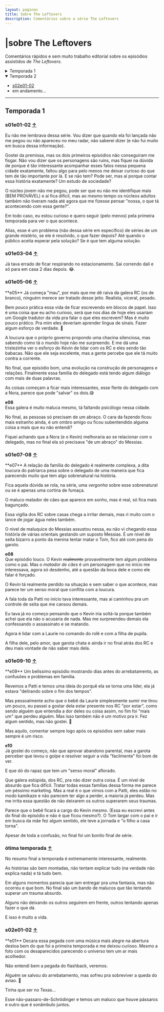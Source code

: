 ```yaml
---
layout: paginas
title: Sobre The Leftovers
description: Comentários sobre a série The Leftovers 
---
```

# <span aria-hidden="true">|<span class="h1-menor">sobre </span></span>The Leftovers

Comentários rápidos e sem muito trabalho editorial sobre os episódios assistidos de *The Leftovers*.

<details><summary>Temporada 1</summary>
<ul>
<li><a href="#s01e01-02">s01e01-02</a></li>
<li><a href="#s01e03-04">s01e03-04</a></li>
<li><a href="#s01e05-06">s01e05-06</a></li>
<li><a href="#s01e07-08">s01e07-08</a></li>
<li><a href="#s01e09-10">s01e09-10</a></li>
</ul>
</details>
<details open><summary>Temporada 2</summary>
<ul><li><a href="#s02e01-02">s02e01-02</a></li>
<li>em andamento...</li>
</ul>
</details>

<hr>
  
## Temporada 1 
<h3 id="s01e01-02">s01e01-02 <a href="#">&uarr;</a></h3>
Eu não me lembrava dessa série.
Vou dizer que quando ela foi lançada não me pegou ou não apareceu no meu radar, não saberei dizer (e não fui muito em busca dessa informação).

Gostei da premissa, mas os dois primeiros episódios não conseguiram me fisgar. Não vou dizer que os personagens são ruins, mas fiquei na dúvida de porque é tão interessante acompanhar esses fatos nessa pequena cidade exatamente, faltou algo para pelo menos me deixar curioso do que tem de tão importante por lá. E se não tem? Pode ser, mas aí porque contar essa história exatamente? Um estudo de sociedade?

O núcleo jovem não me pegou, pode ser que eu não me identifique mais (BEM PROVÁVEL) e aí fica difícil, mas ao mesmo tempo os núcleos adultos também não tiveram nada até agora que me fizesse pensar "nossa, o que tá acontecendo com essa gente?".

Em todo caso, eu estou curioso e quero seguir (pelo menos) pela primeira temporada para ver o que acontece.

Alias, esse é um problema (não dessa série em específico) de séries de um grande mistério, se ele é resolvido, o que fazer depois? Até quando o público aceita esperar pela solução? Se é que tem alguma solução.


<h3 id="s01e03-04">s01e03-04 <a href="#">&uarr;</a></h3>
Já tava errado de ficar respirando no estacionamento. Sai correndo dali e só para em casa 2 dias depois. 😂.  
  
<h3 id="s01e05-06">s01e05-06 <a href="#">&uarr;</a></h3>
**e05**  
Já começa "mau", por mais que me dê raiva da galera RC (os de branco), ninguém merece ser tratado desse jeito. Realista, viceral, pesado.

Bem pouco prática essa vida de ficar escrevendo em blocos de papel. Isso é uma coisa que eu acho curioso, será que nos dias de hoje eles usariam um Google tradutor da vida pra falar o que eles escrevem? Mas é muito pouco prático. Pra mim eles deveriam aprender língua de sinais. Fazer algum esforço de verdade. 😬

A loucura que o próprio governo propondo uma chacina silenciosa, mas sabendo como tá o mundo hoje não me surpreendo. E me dá uma tristezinha ver o esforço do Kevin de lidar com os RC e eles sendo tão babacas. Não que ele seja excelente, mas a gente percebe que ele tá muito contra a corrente.

No final, que episódio bom, uma evolução na construção de personagens e relações. Finalmente essa família do delegado está tendo algum diálogo com mais de duas palavras.  

As coisas começam a ficar mais interessantes, esse flerte do delegado com a Nora, parece que pode "salvar" os dois.😅

**e06**  
Essa galera é muito maluca mesmo, tá faltando psicólogo nessa cidade.

No final, as pessoas só precisam de um abraço. O cara da fazendo ficou mais estranho ainda, é um ombro amigo ou ficou subentendido alguma coisa a mais que eu não entendi?  

Fiquei achando que a Nora (e o Kevin) melhoraria ao se relacionar com o delegado, mas no final ela só precisava "de um abraço" do Messias.

<h3 id="s01e07-08">s01e07-08 <a href="#">&uarr;</a></h3>
**e07**  
A relação da família do delegado é realmente complexa, a dita loucura do patriarca pesa sobre o delegado de uma maneira que fica parecendo muito que tem algo sobrenatural na história.  

Fica aquela dúvida se rola, na série, uma *vergonha* sobre esse sobrenatural ou se é apenas uma cortina de fumaça.  

O maluco matador de cães que aparece em sonho, mas é real, só fica mais bagunçado.

Essa vigília dos RC sobre casas chega a irritar demais, mas ri muito com o lance de jogar água neles também.  

O nível de maluquice do Messias assustou nessa, eu não vi chegando essa história de várias orientais gestando um suposto Messias. É um nível de seita bizarro a ponto da menina tentar matar o Tom, fico até com pena do garoto.

**e08**  
Que episódio louco.
O Kevin ~~realmente~~ provavelmente tem algum problema como o pai. Mas o *matador de cães* é um personagem que no início me interessava, agora só desdenho, até a questão da boca dele e como ele falar é forçado.  

O Kevin tá realmente perdido na situação e sem saber o que acontece, mas parece ter um senso moral que conflita com a loucura.  

A fala toda da Patti no início tava interessante, mas aí caminhou pra um controle de seita que me cansou demais.  

Eu tava já no começo pensando que o Kevin iria soltá-la porque também achei que ela não o acusaria de nada. Mas me surpreendeu demais ela confessando o assassinato e se matando.  

Agora é lidar com a Laurie no comando do rolê e com a filha de pupila.  

A filha dele, pelo amor, que garota chata e ainda ir no final atrás dos RC e deu mais vontade de não saber mais dela.  

<h3 id="s01e09-10">s01e09-10 <a href="#">&uarr;</a></h3>
**e09**  
Um belíssimo episódio mostrando dias antes do arrebatamento, as confusões e problemas em família.  

Revemos a Patti e temos uma ideia do porquê ela se torna uma líder, ela já estava "delirando sobre o fim dos tempos".  

Mas pessoalmente acho que o bebê da Laurie simplesmente sumir me tirou um pouco, eu passei a  gostar dela estar presente nos RC "por estar", como sendo alguém que entendia a dor deles ou coisa assim, no fim foi "mais um" que perdeu alguém. Mas isso também não é um motivo pra ir. Fez algum sentido, mas não gostei. 😬

Mas aquilo, comentar sempre logo após os episódios sem saber mais sempre é um risco.  

**e10**  
Já gostei do começo, não que aprovar abandono parental, mas a garota perceber que levou o golpe e resolver seguir a vida "facilmente" foi bom de ver.  

E que dó do rapaz que tem um "senso moral" aflorado.  

Que galera estúpida, dos RC, pra não dizer outra coisa. É um nível de absurdo que fica difícil. Tratar todas essas famílias dessa forma me parece um péssimo marketing. Mas a real é o que vimos com a Patti, eles estão no modo kamikaze e não parecem ter algo a perder, a maioria já perdeu. Mas me irrita essa questão de não deixarem os outros superarem seus traumas. 

Parece que o bebê ficará a cargo do Kevin mesmo. (Essa eu escrevi antes do final do episódio e não é que ficou mesmo?). O Tom largar com o pai e ir em busca da mãe fez algum sentido, ele teve a jornada e "o filho a casa torna".  

Apesar de toda a confusão, no final foi um bonito final de série.

<h3 id="">ótima temporada <a href="#">&uarr;</a></h3>
No resumo final a temporada é extremamente interessante, realmente.  

As histórias são bem montadas, não tentam explicar tudo (na verdade não explica nada) e tá tudo bem.  

Em alguns momentos parecia que iam entregar pra uma fantasia, mas não ocorreu e que bom. No final são um bando de malucos que tão tentando superar um trauma absurdo.  

Alguns não deixando os outros seguirem em frente, outros tentando apenas fazer o que dá.  

E isso é muito a vida.

<h3 id="s02e01-02">s02e01-02 <a href="#">&uarr;</a></h3>
**e01**  
Decara essa pegada com uma música mais alegre na abertura destoa bem do que foi a primeira temporada e me deixou curioso. Mesmo a foto com os desaparecidos parecendo o universo tem um ar mais acolhedor.  

Não entendi bem a pegada do flashback, veremos.  

Alguém se salvou do arrebatamento, mas sofreu pra sobreviver a queda do aviao. 🫥  

Tinha que ser no Texas...

Esse não-passaro-de-Schrödinger e temos um maluco que houve pássaros e outro que é sonâmbulo juntos.